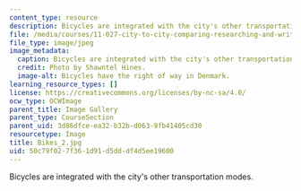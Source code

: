 ```yaml
---
content_type: resource
description: Bicycles are integrated with the city's other transportation modes.
file: /media/courses/11-027-city-to-city-comparing-researching-and-writing-about-cities-spring-2006/50c79f027f361d91d5dddf4d5ee19600_Bikes_2.jpg
file_type: image/jpeg
image_metadata:
  caption: Bicycles are integrated with the city's other transportation modes.
  credit: Photo by Shawntel Hines.
  image-alt: Bicycles have the right of way in Denmark.
learning_resource_types: []
license: https://creativecommons.org/licenses/by-nc-sa/4.0/
ocw_type: OCWImage
parent_title: Image Gallery
parent_type: CourseSection
parent_uid: 3d86dfce-ea32-b32b-d063-9fb41405cd30
resourcetype: Image
title: Bikes_2.jpg
uid: 50c79f02-7f36-1d91-d5dd-df4d5ee19600
---
```

Bicycles are integrated with the city's other transportation modes.